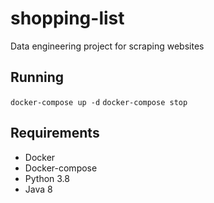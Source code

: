 # shopping-list
Data engineering project for scraping websites

## Running
`docker-compose up -d`
`docker-compose stop`

## Requirements
- Docker
- Docker-compose
- Python 3.8
- Java 8